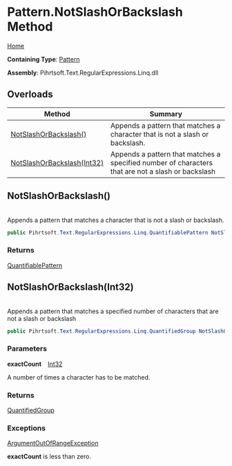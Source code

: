 # Pattern\.NotSlashOrBackslash Method

[Home](../../../../../../README.md)

**Containing Type**: [Pattern](../README.md)

**Assembly**: Pihrtsoft\.Text\.RegularExpressions\.Linq\.dll

## Overloads

| Method | Summary |
| ------ | ------- |
| [NotSlashOrBackslash()](#Pihrtsoft_Text_RegularExpressions_Linq_Pattern_NotSlashOrBackslash) | Appends a pattern that matches a character that is not a slash or backslash\. |
| [NotSlashOrBackslash(Int32)](#Pihrtsoft_Text_RegularExpressions_Linq_Pattern_NotSlashOrBackslash_System_Int32_) | Appends a pattern that matches a specified number of characters that are not a slash or backslash |

## NotSlashOrBackslash\(\) <a id="Pihrtsoft_Text_RegularExpressions_Linq_Pattern_NotSlashOrBackslash"></a>

\
Appends a pattern that matches a character that is not a slash or backslash\.

```csharp
public Pihrtsoft.Text.RegularExpressions.Linq.QuantifiablePattern NotSlashOrBackslash()
```

### Returns

[QuantifiablePattern](../../QuantifiablePattern/README.md)

## NotSlashOrBackslash\(Int32\) <a id="Pihrtsoft_Text_RegularExpressions_Linq_Pattern_NotSlashOrBackslash_System_Int32_"></a>

\
Appends a pattern that matches a specified number of characters that are not a slash or backslash

```csharp
public Pihrtsoft.Text.RegularExpressions.Linq.QuantifiedGroup NotSlashOrBackslash(int exactCount)
```

### Parameters

**exactCount** &ensp; [Int32](https://docs.microsoft.com/en-us/dotnet/api/system.int32)

A number of times a character has to be matched\.

### Returns

[QuantifiedGroup](../../QuantifiedGroup/README.md)

### Exceptions

[ArgumentOutOfRangeException](https://docs.microsoft.com/en-us/dotnet/api/system.argumentoutofrangeexception)

**exactCount** is less than zero\.

